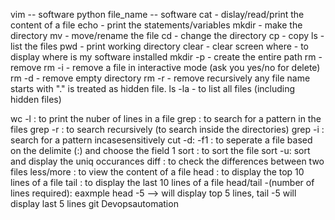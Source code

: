 vim -- software
python file_name -- software
cat - dislay/read/print the content of a file
echo - print the statements/variables
mkdir - make the directory
mv - move/rename the file
cd - change the directory
cp - copy
ls - list the files
pwd - print working directory
clear - clear screen
where - to display where is my software installed
mkdir -p - create the entire path
rm - remove
rm -i - remove a file in interactive mode (ask you yes/no for delete)
rm -d - remove empty directory
rm -r - remove recursively
any file name starts with "." is treated as hidden file.
ls -la - to list all files (including hidden files)

wc -l : to print the nuber of lines in a file
grep : to search for a pattern in the files
grep -r : to search recursively (to search inside the directories)
grep -i : search for a pattern incasesensitively 
cut -d: -f1 : to seperate a file based on the delimite (:) and choose the field 1
sort : to sort the file
sort -u: sort and display the uniq occurances
diff <source> <destination> : to check the differences between two files
less/more : to view the content of a file
head : to display the top 10 lines of a file
tail : to display the last 10 lines of a file
head/tail -(number of lines required): eaxmple head -5 --> will display top 5 lines, tail -5 will display last 5 lines
git
Devopsautomation
